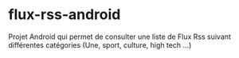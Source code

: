 # flux-rss-android
Projet Android qui permet de consulter une liste de Flux Rss suivant différentes catégories (Une, sport, culture, high tech ...)
